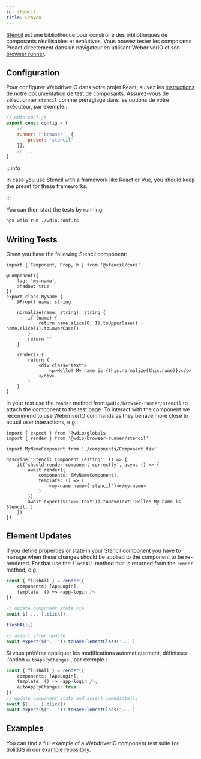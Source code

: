 ```yaml
---
id: stencil
title: Crayon
---
```


[Stencil](https://stenciljs.com/) est une bibliothèque pour construire des bibliothèques de composants réutilisables et évolutives. Vous pouvez tester les composants Preact directement dans un navigateur en utilisant WebdriverIO et son [browser runner](/docs/runner#browser-runner).

## Configuration

Pour configurer WebdriverIO dans votre projet React, suivez les [instructions](/docs/component-testing#set-up) de notre documentation de test de composants. Assurez-vous de sélectionner `stencil` comme préréglage dans les options de votre exécuteur, par exemple.:

```js
// wdio.conf.js
export const config = {
    // ...
    runner: ['browser', {
        preset: 'stencil'
    }],
    // ...
}
```

:::info

In case you use Stencil with a framework like React or Vue, you should keep the preset for these frameworks.

:::

You can then start the tests by running:

```sh
npx wdio run ./wdio.conf.ts
```

## Writing Tests

Given you have the following Stencil component:

```tsx title="./components/Component.tsx"
import { Component, Prop, h } from '@stencil/core'

@Component({
    tag: 'my-name',
    shadow: true
})
export class MyName {
    @Prop() name: string

    normalize(name: string): string {
        if (name) {
            return name.slice(0, 1).toUpperCase() + name.slice(1).toLowerCase()
        }
        return ''
    }

    render() {
        return (
            <div class="text">
                <p>Hello! My name is {this.normalize(this.name)}.</p>
            </div>
        )
    }
}
```

In your test use the `render` method from `@wdio/browser-runner/stencil` to attach the component to the test page. To interact with the component we recommend to use WebdriverIO commands as they behave more close to actual user interactions, e.g.:

```tsx title="app.test.tsx"
import { expect } from '@wdio/globals'
import { render } from '@wdio/browser-runner/stencil'

import MyNameComponent from './components/Component.tsx'

describe('Stencil Component Testing', () => {
    it('should render component correctly', async () => {
        await render({
            components: [MyNameComponent],
            template: () => (
                <my-name name={'stencil'}></my-name>
            )
        })
        await expect($('>>>.text')).toHaveText('Hello! My name is Stencil.')
    })
})
```

## Element Updates

If you define properties or state in your Stencil component you have to manage when these changes should be applied to the component to be re-rendered. For that use the `flushAll` method that is returned from the `render` method, e.g.:

```ts
const { flushAll } = render({
    components: [AppLogin],
    template: () => <app-login />
})

// update component state via
await $('...').click()

flushAll()

// assert after update
await expect($('...')).toHaveElementClass('...')
```

Si vous préférez appliquer les modifications automatiquement, définissez l'option `autoApplyChanges` , par exemple.:

```ts
const { flushAll } = render({
    components: [AppLogin],
    template: () => <app-login />,
    autoApplyChanges: true
})
// update component state and assert immediatelly
await $('...').click()
await expect($('...')).toHaveElementClass('...')
```

## Examples

You can find a full example of a WebdriverIO component test suite for SolidJS in our [example repository](https://github.com/webdriverio/component-testing-examples/tree/main/stencil-component-starter).

